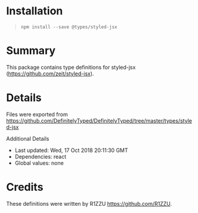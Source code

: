 # Installation
> `npm install --save @types/styled-jsx`

# Summary
This package contains type definitions for styled-jsx (https://github.com/zeit/styled-jsx).

# Details
Files were exported from https://github.com/DefinitelyTyped/DefinitelyTyped/tree/master/types/styled-jsx

Additional Details
 * Last updated: Wed, 17 Oct 2018 20:11:30 GMT
 * Dependencies: react
 * Global values: none

# Credits
These definitions were written by R1ZZU <https://github.com/R1ZZU>.
